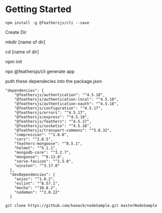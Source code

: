 # Getting Started

```
npm install -g @feathersjs/cli --save

```

Create Dir

mkdir [name of dir]

cd [name of dir]

npm init

npx @feathersjs/cli generate app

puth these dependecies into the package.json

```
"dependencies": {
    "@feathersjs/authentication": "^4.5.18",
    "@feathersjs/authentication-local": "^4.5.18",
    "@feathersjs/authentication-oauth": "^4.5.18",
    "@feathersjs/configuration": "^4.5.17",
    "@feathersjs/errors": "^4.5.17",
    "@feathersjs/express": "^4.5.18",
    "@feathersjs/feathers": "^4.5.17",
    "@feathersjs/socketio": "^4.5.18",
    "@feathersjs/transport-commons": "^5.0.32",
    "compression": "^1.8.0",
    "cors": "^2.8.5",
    "feathers-mongoose": "^8.5.1",
    "helmet": "^5.1.1",
    "mongodb-core": "^3.2.7",
    "mongoose": "^6.13.8",
    "serve-favicon": "^2.5.0",
    "winston": "^3.17.0"
  },
  "devDependencies": {
    "axios": "^1.8.2",
    "eslint": "^8.57.1",
    "mocha": "^10.8.2",
    "nodemon": "^2.0.22"
  }
```

```
git clone https://github.com/kanacb/nodeSample.git masterNodeSample
```
